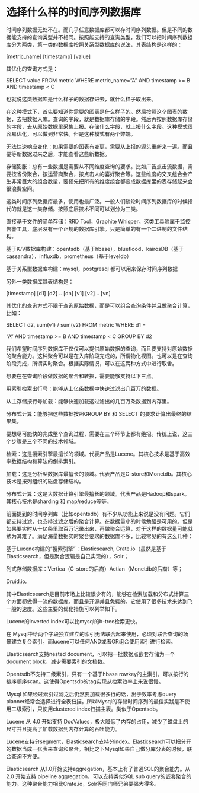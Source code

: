 # 选择什么样的时间序列数据库

时间序列数据无处不在。而几乎任意数据库都可以存时间序列数据。但是不同的数据能支持的查询类型并不相同。按照能支持的查询类型，我们可以把时间序列数据库分为两类，第一类的数据库按照关系型数据库的说法，其表结构是这样的：



\[metric\_name\] \[timestamp\] \[value\]

其优化的查询方式是：



SELECT value FROM metric WHERE metric\_name=”A” AND timestamp &gt;= B AND timestamp &lt; C

也就说这类数据库是什么样子的数据存进去，就什么样子取出来。







在这种模式下，首先要知道你需要的图表是什么样子的。然后按照这个图表的数据，去把数据入库。查询的字段，就是数据库存储的字段。然后再按照数据库存储的字段，去从原始数据里采集上报。存储什么字段，就上报什么字段。这种模式很容易优化，可以做到非常快。但是这种模式有两个弊端。



无法快速响应变化：如果需要的图表有变更，需要从上报的源头重新来一遍。而且要等新数据过来之后，才能查看这些新数据。

存储膨胀：总有一些数据是需要从不同维度查询的要求。比如广告点击流数据，需要按省份聚合，按运营商聚合，按点击人的喜好聚合等。这些维度的交叉组合会产生非常巨大的组合数量，要预先把所有的维度组合都变成数据库里的表存储起来会很浪费空间。

这类时间序列数据库最多，使用也最广泛。一般人们谈论时间序列数据库的时候指代的就是这一类存储。按照底层技术不同可以划分为三类。



直接基于文件的简单存储：RRD Tool，Graphite Whisper。这类工具附属于监控告警工具，底层没有一个正规的数据库引擎。只是简单的有一个二进制的文件结构。

基于K/V数据库构建：opentsdb（基于hbase），blueflood，kairosDB（基于cassandra），influxdb，prometheus（基于leveldb）

基于关系型数据库构建：mysql，postgresql 都可以用来保存时间序列数据

另外一类数据库其表结构是：



\[timestamp\] \[d1\] \[d2\] .. \[dn\] \[v1\] \[v2\] .. \[vn\]



其优化的查询方式不限于查询原始数据，而是可以组合查询条件并且做聚合计算，比如：



SELECT d2, sum\(v1\) / sum\(v2\) FROM metric WHERE d1 =

 “A” AND timestamp &gt;= B AND timestamp &lt; C GROUP BY d2





我们希望时间序列数据库不仅仅可以提供原始数据的查询，而且要支持对原始数据的聚合能力。这种聚合可以是在入库阶段完成的，所谓物化视图。也可以是在查询阶段完成，所谓实时聚合。根据实际情况，可以在这两种方式中进行取舍。



想要在在查询阶段做数据的聚合和转换，需要能够支持以下三点。



用索引检索出行号：能够从上亿条数据中快速过滤出几百万的数据。

从主存储按行号加载：能够快速加载这过滤出的几百万条数据到内存里。

分布式计算：能够把这些数据按照GROUP BY 和 SELECT 的要求计算出最终的结果集。





要想尽可能快的完成整个查询过程，需要在三个环节上都有绝招。传统上说，这三个步骤是三个不同的技术领域。



检索：这是搜索引擎最擅长的领域。代表产品是Lucene。其核心技术是基于高效率数据结构和算法的倒排索引。

加载：这是分析型数据库最擅长的领域。代表产品是C-store和Monetdb。其核心技术是按列组织的磁盘存储结构。

分布式计算：这是大数据计算引擎最擅长的领域。代表产品是Hadoop和spark。其核心技术是sharding 和 map/reduce等等。

前面提到的时间序列库（比如opentsdb）有不少从功能上来说是没有问题。它们都支持过滤，也支持过滤之后的聚合计算。在数据量小的时候勉强是可用的。但是如果要实时从十亿条里取百万记录出来，再做聚合运算，对于这样的数据量可能就勉为其难了。满足海量数据实时聚合要求的数据库不多，比较常见的有这么几种：



基于Lucene构建的“搜索引擎”：Elasticsearch, Crate.io（虽然是基于Elasticsearch，但是聚合逻辑是自己实现的），Solr；

列式存储数据库：Vertica（C-store的后裔）Actian（Monetdb的后裔）等；

Druid.io。

其中Elasticsearch是目前市场上比较很少有的，能够在检索加载和分布式计算三个方面都做得一流的数据库。而且是开源并且免费的。它使用了很多技术来达到飞一般的速度。这些主要的优化措施可以列举如下。



Lucene的inverted index可以比mysql的b-tree检索更快。

在 Mysql中给两个字段独立建立的索引无法联合起来使用，必须对联合查询的场景建立复合索引。而lucene可以任何AND或者OR组合使用索引进行检索。

Elasticsearch支持nested document，可以把一批数据点嵌套存储为一个document block，减少需要索引的文档数。

Opentsdb不支持二级索引，只有一个基于hbase rowkey的主索引，可以按行的排序顺序scan。这使得Opentsdb的tag实现从检索效率上来说很慢。

Mysql 如果经过索引过滤之后仍然要加载很多行的话，出于效率考虑query planner经常会选择进行全表扫描。所以Mysql的存储时间序列的最佳实践是不使用二级索引，只使用clustered index扫描主表。类似于Opentsdb。

Lucene 从 4.0 开始支持 DocValues，极大降低了内存的占用，减少了磁盘上的尺寸并且提高了加载数据到内存计算的吞吐能力。

Lucene支持分segment，Elasticsearch支持分index。Elasticsearch可以把分开的数据当成一张表来查询和聚合。相比之下Mysql如果自己做分库分表的时候，联合查询不方便。

Elasticsearch 从1.0开始支持aggregation，基本上有了普通SQL的聚合能力。从 2.0 开始支持 pipeline aggregation，可以支持类似SQL sub query的嵌套聚合的能力。这种聚合能力相比Crate.io，Solr等同门师兄弟要强大得多。




